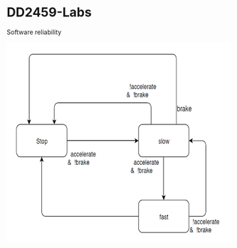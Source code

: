 # DD2459-Labs
Software reliability


<p align="center">
  <img width="660" height="450" src="carcontroller_UML.png">
</p>
